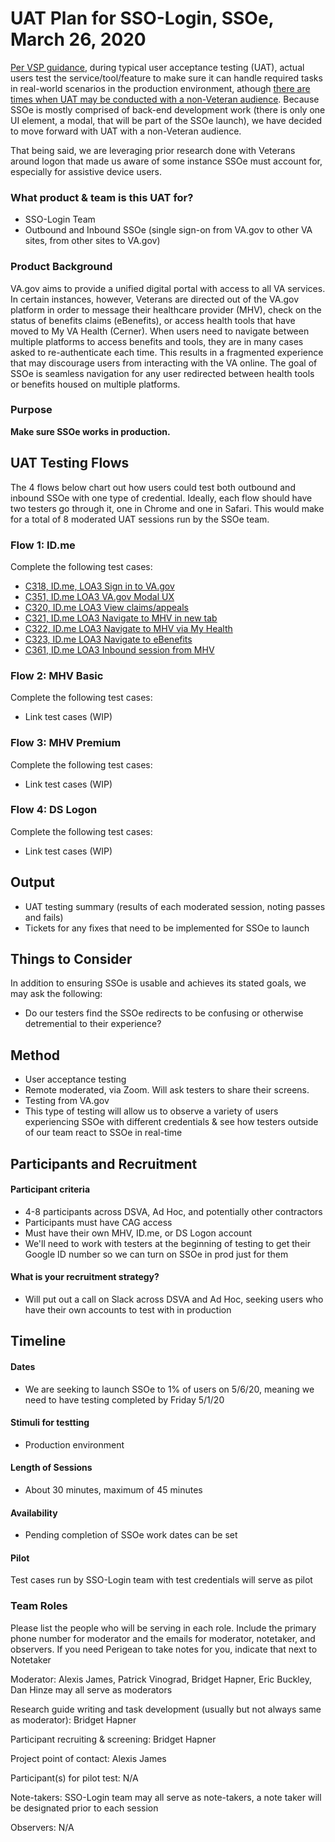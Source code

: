 # UAT Plan for SSO-Login, SSOe, March 26, 2020

[Per VSP guidance](https://github.com/department-of-veterans-affairs/va.gov-team/blob/master/platform/research/planning/what-is-uat.md#what-is-uat), during typical user acceptance testing (UAT), actual users test the service/tool/feature to make sure it can handle required tasks in real-world scenarios in the production environment, athough [there are times when UAT may be conducted with a non-Veteran audience](https://github.com/department-of-veterans-affairs/va.gov-team/blob/master/platform/research/planning/what-is-uat.md#recruiting). Because SSOe is mostly comprised of back-end development work (there is only one UI element, a modal, that will be part of the SSOe launch), we have decided to move forward with UAT with a non-Veteran audience. 

That being said, we are leveraging prior research done with Veterans around logon that made us aware of some instance SSOe must account for, especially for assistive device users. 

### What product & team is this UAT for?
- SSO-Login Team
- Outbound and Inbound SSOe (single sign-on from VA.gov to other VA sites, from other sites to VA.gov) 

### Product Background
VA.gov aims to provide a unified digital portal with access to all VA services. In certain instances, however, Veterans are directed out of the VA.gov platform in order to message their healthcare provider (MHV), check on the status of benefits claims (eBenefits), or access health tools that have moved to My VA Health (Cerner). When users need to navigate between multiple platforms to access benefits and tools, they are in many cases asked to re-authenticate each time. This results in a fragmented experience that may discourage users from interacting with the VA online. The goal of SSOe is seamless navigation for any user redirected between health tools or benefits housed on multiple platforms.

### Purpose 
**Make sure SSOe works in production.**

## UAT Testing Flows

The 4 flows below chart out how users could test both outbound and inbound SSOe with one type of credential. Ideally, each flow should have two testers go through it, one in Chrome and one in Safari. This would make for a total of 8 moderated UAT sessions run by the SSOe team. 

### Flow 1: ID.me

Complete the following test cases: 
- [C318, ID.me,  LOA3 Sign in to VA.gov](https://dsvavsp.testrail.io/index.php?/cases/view/318&group_by=cases:section_id&group_order=asc&group_id=60)
- [C351, ID.me LOA3 VA.gov Modal UX](https://dsvavsp.testrail.io/index.php?/cases/view/351&group_by=cases:section_id&group_order=asc&group_id=60)
- [C320, ID.me LOA3 View claims/appeals](https://dsvavsp.testrail.io/index.php?/cases/view/320&group_by=cases:section_id&group_order=asc&group_id=60)
- [C321, ID.me LOA3 Navigate to MHV in new tab](https://dsvavsp.testrail.io/index.php?/cases/view/321&group_by=cases:section_id&group_order=asc&group_id=60)
- [C322, ID.me LOA3 Navigate to MHV via My Health](https://dsvavsp.testrail.io/index.php?/cases/view/322&group_by=cases:section_id&group_order=asc&group_id=60)
- [C323, ID.me LOA3 Navigate to eBenefits](https://dsvavsp.testrail.io/index.php?/cases/view/323&group_by=cases:section_id&group_order=asc&group_id=60)
- [C361, ID.me LOA3 Inbound session from MHV](https://dsvavsp.testrail.io/index.php?/cases/view/361&group_by=cases:section_id&group_order=asc&group_id=68)

### Flow 2: MHV Basic

Complete the following test cases: 
- Link test cases (WIP) 

### Flow 3: MHV Premium

Complete the following test cases: 
- Link test cases (WIP)

### Flow 4: DS Logon

Complete the following test cases: 
- Link test cases (WIP)


## Output
- UAT testing summary (results of each moderated session, noting passes and fails)
- Tickets for any fixes that need to be implemented for SSOe to launch


## Things to Consider
In addition to ensuring SSOe is usable and achieves its stated goals, we may ask the following:
- Do our testers find the SSOe redirects to be confusing or otherwise detremential to their experience? 

## Method
- User acceptance testing
- Remote moderated, via Zoom. Will ask testers to share their screens.
- Testing from VA.gov 
- This type of testing will allow us to observe a variety of users experiencing SSOe with different credentials & see how testers outside of our team react to SSOe in real-time

## Participants and Recruitment
#### Participant criteria
- 4-8 participants across DSVA, Ad Hoc, and potentially other contractors
- Participants must have CAG access 
- Must have their own MHV, ID.me, or DS Logon account
- We'll need to work with testers at the beginning of testing to get their Google ID number so we can turn on SSOe in prod just for them

#### What is your recruitment strategy?
- Will put out a call on Slack across DSVA and Ad Hoc, seeking users who have their own accounts to test with in production

## Timeline
#### Dates
- We are seeking to launch SSOe to 1% of users on 5/6/20, meaning we need to have testing completed by Friday 5/1/20

#### Stimuli for testting
- Production environment

#### Length of Sessions
- About 30 minutes, maximum of 45 minutes 

#### Availability
- Pending completion of SSOe work dates can be set 

#### Pilot
Test cases run by SSO-Login team with test credentials will serve as pilot 

### Team Roles
Please list the people who will be serving in each role. Include the primary phone number for moderator and the emails for moderator, notetaker, and observers. If you need Perigean to take notes for you, indicate that next to Notetaker

Moderator: Alexis James, Patrick Vinograd, Bridget Hapner, Eric Buckley, Dan Hinze may all serve as moderators 

Research guide writing and task development (usually but not always same as moderator): Bridget Hapner

Participant recruiting & screening: Bridget Hapner

Project point of contact: Alexis James

Participant(s) for pilot test: N/A

Note-takers: SSO-Login team may all serve as note-takers, a note taker will be designated prior to each session

Observers: N/A

